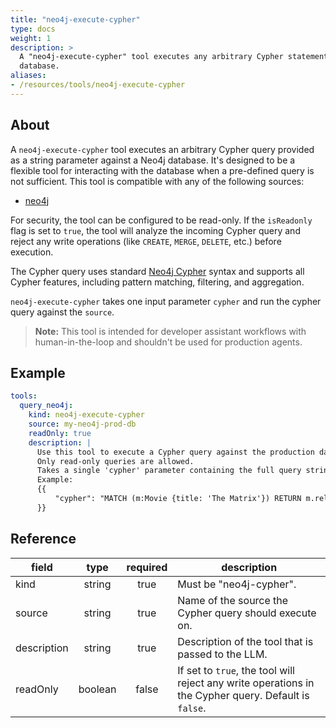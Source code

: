 ```yaml
---
title: "neo4j-execute-cypher"
type: docs
weight: 1
description: > 
  A "neo4j-execute-cypher" tool executes any arbitrary Cypher statement against a Neo4j
  database.
aliases:
- /resources/tools/neo4j-execute-cypher
---
```


## About

A `neo4j-execute-cypher` tool executes an arbitrary Cypher query provided as a string parameter against a Neo4j database. It's designed to be a flexible tool for interacting with the database when a pre-defined query is not sufficient. This tool is compatible with any of the following sources:

- [neo4j](../sources/neo4j.md)

For security, the tool can be configured to be read-only. If the `isReadonly` flag is set to `true`, the tool will analyze the incoming Cypher query and reject any write operations (like `CREATE`, `MERGE`, `DELETE`, etc.) before execution.

The Cypher query uses standard [Neo4j Cypher](https://neo4j.com/docs/cypher-manual/current/queries/) syntax and supports all Cypher features, including pattern matching, filtering, and aggregation.

`neo4j-execute-cypher` takes one input parameter `cypher` and run the cypher query against the `source`.

> **Note:** This tool is intended for developer assistant workflows with
> human-in-the-loop and shouldn't be used for production agents.

## Example

```yaml
tools:
  query_neo4j:
    kind: neo4j-execute-cypher
    source: my-neo4j-prod-db
    readOnly: true
    description: |
      Use this tool to execute a Cypher query against the production database.
      Only read-only queries are allowed.
      Takes a single 'cypher' parameter containing the full query string.
      Example:
      {{
          "cypher": "MATCH (m:Movie {title: 'The Matrix'}) RETURN m.released"
      }}
```

## Reference

| **field**   |                  **type**                  | **required** | **description**                                                                                 |
|-------------|:------------------------------------------:|:------------:|-------------------------------------------------------------------------------------------------|
| kind        |                   string                   |     true     | Must be "neo4j-cypher".                                                                         |
| source      |                   string                   |     true     | Name of the source the Cypher query should execute on.                                          |
| description |                   string                   |     true     | Description of the tool that is passed to the LLM.                                              |
| readOnly    |                   boolean                  |     false    | If set to `true`, the tool will reject any write operations in the Cypher query. Default is `false`. |

